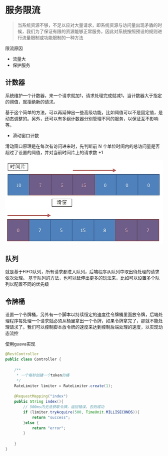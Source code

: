# 服务限流

>当系统资源不够，不足以应对大量请求，即系统资源与访问量出现矛盾的时候，我们为了保证有限的资源能够正常服务，因此对系统按照预设的规则进行流量限制或功能限制的一种方法

限流原因

- 流量大
- 保护服务

## 计数器

系统维护一个计数器，来一个请求就加1，请求处理完成就减1，当计数器大于指定的阈值，就拒绝新的请求。

基于这个简单的方法，可以再延伸出一些高级功能，比如阈值可以不是固定值，是动态调整的。另外，还可以有多组计数器分别管理不同的服务，以保证互不影响等。

- 滑动窗口计数

滑动窗口原理是在每次有访问进来时，先判断前 N 个单位时间内的总访问量是否超过了设置的阈值，并对当前时间片上的请求数 +1

![202001271051](/assets/202001271051.jpg)

## 队列

就是基于FIFO队列，所有请求都进入队列，后端程序从队列中取出待处理的请求依次处理。
基于队列的方法，也可以延伸出更多的玩法来，比如可以设置多个队列以配置不同的优先级

## 令牌桶

设置一个令牌桶，另外有一个脚本以持续恒定的速度往令牌桶里面放令牌，后端处理程序每处理一个请求就必须从桶里拿出一个令牌，如果令牌拿完了，那就不能处理请求了。我们可以控制脚本放令牌的速度来达到控制后端处理的速度，以实现动态流控

使用guava实现

```java
@RestController
public class Controller {

    /**
     * 一个每秒创建一个token的桶
     */
    RateLimiter limiter = RateLimiter.create(1);

    @RequestMapping("index")
    public String index(){
        // 500ms内无法获取令牌，返回错误，否则成功
        if (limiter.tryAcquire(500, TimeUnit.MILLISECONDS)){
            return "success";
        }else {
            return "error";
        }

    }
}
```

